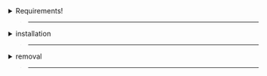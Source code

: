 <details>
  <summary>Requirements!</summary>

> ___

> macos version 10.15 or later is required
>
> ___
>
> Adminstrator account (mac) is required
>
> ___
>
> [<kbd> <br>Terminal Full Disk Access<br> </kbd>][FDA]
>
> [FDA]: https://github.com/FRX397/Hydrogen/blob/main/MacOS/Full%20Disk%20Access%20%26%20Sudo.md
>
> ___
>
> Roblox must be un-Installed

>

</details>

> ___

<details>
  <summary>installation</summary>

> ___

> Visit [<kbd> <br>Hydrogen Offical Website<br> </kbd>][Bash]
>
> [Bash]: https://hydrogen.sh/download
>
> ___
>
> Copy The Bash
>
> Open terminal
>
> Paste The Bash
>
> Press <kbd><samp>Enter</samp></kbd>
>

</details>

> ___

<details>
  <summary>removal</summary>

> ___

> Open finder
>
> Search Hydrogen
>
> Remove Hydrogen Folder
>
> Remove Hydrogen Application
>
> New Search : Roblox
>
> Remove Roblox Application
>
> [<kbd> <br>Re-install Roblox<br> </kbd>][Roblox]
>
> [Roblox]: https://www.roblox.com/download
>

</details>

> ___
